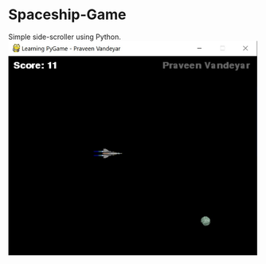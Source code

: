 # Spaceship-Game
Simple side-scroller using Python.
<br/><img src="images/Screenshot.jpg" width="500">
